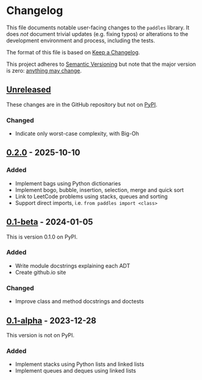 # Changelog

This file documents notable user-facing changes to the `paddles` library.
It does *not* document trivial updates (e.g. fixing typos) or
alterations to the development environment and process, including the tests.

The format of this file is based on [Keep a Changelog](https://keepachangelog.com).

This project adheres to [Semantic Versioning](https://semver.org) but note that
the major version is zero: [anything may change](https://semver.org/#spec-item-4).

<!-- Per release: Added / Changed / Deprecated / Removed / Fixed / Security -->

## [Unreleased](https://github.com/dsa-ou/paddles/compare/v0.2.0...HEAD)
These changes are in the GitHub repository but not on [PyPI](https://pypi.org/project/paddles).

<!-- Nothing yet. -->
### Changed
- Indicate only worst-case complexity, with Big-Oh

## [0.2.0](https://github.com/dsa-ou/paddles/compare/v0.1-beta...v0.2.0) - 2025-10-10

### Added
- Implement bags using Python dictionaries
- Implement bogo, bubble, insertion, selection, merge and quick sort
- Link to LeetCode problems using stacks, queues and sorting
- Support direct imports, i.e. `from paddles import <class>`

## [0.1-beta](https://github.com/dsa-ou/paddles/compare/v0.1-alpha...v0.1-beta) - 2024-01-05
This is version 0.1.0 on PyPI.

### Added
- Write module docstrings explaining each ADT
- Create github.io site

### Changed
- Improve class and method docstrings and doctests

## [0.1-alpha](https://github.com/dsa-ou/paddles/commits/v0.1-alpha) - 2023-12-28
This version is not on PyPI.

### Added
- Implement stacks using Python lists and linked lists
- Implement queues and deques using linked lists
